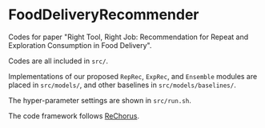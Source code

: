 # FoodDeliveryRecommender
Codes for paper "Right Tool, Right Job: Recommendation for Repeat and Exploration Consumption in Food Delivery".

Codes are all included in ``src/``.

Implementations of our proposed ``RepRec``, ``ExpRec``, and ``Ensemble`` modules are placed in ``src/models/``, and other baselines in ``src/models/baselines/``.

The hyper-parameter settings are shown in ``src/run.sh``.

The code framework follows [ReChorus](https://github.com/THUwangcy/ReChorus).
